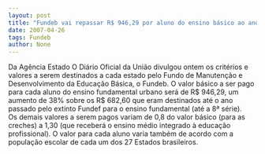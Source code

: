 ```yaml
---
layout: post
title: "Fundeb vai repassar R$ 946,29 por aluno do ensino básico ao ano"
date: 2007-04-26
tags: Fundeb
author: None
---
```

Da Agência Estado
O&nbsp;Diário Oficial da União divulgou ontem&nbsp;os critérios e valores a serem destinados a cada estado pelo Fundo de Manutenção e Desenvolvimento da Educação Básica, o Fundeb.&nbsp;O valor básico a ser pago para cada aluno do ensino fundamental urbano será de R$ 946,29, um aumento de 38% sobre os R$ 682,60 que eram destinados até o ano passado pelo extinto Fundef para o ensino fundamental (até a 8ª série).&nbsp;
Os&nbsp;demais valores a serem pagos variam de&nbsp;0,8 do valor básico (para as creches) a 1,30 (que receberá o ensino médio integrado à educação profissional). O valor para cada aluno varia também de acordo com a população escolar de cada um dos 27 Estados brasileiros.  